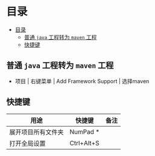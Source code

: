 # 目录
- [目录](#目录)
  - [普通 `java` 工程转为 `maven` 工程](#普通-java-工程转为-maven-工程)
  - [快捷键](#快捷键)

## 普通 `java` 工程转为 `maven` 工程

- 项目 | 右键菜单 | Add Framework Support | 选择maven

## 快捷键

| 用途               | 快捷键     | 备注 |
|------------------|------------|------|
| 展开项目所有文件夹 | NumPad *   |      |
| 打开全局设置       | Ctrl+Alt+S |      |